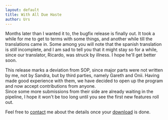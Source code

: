 ```yaml
---
layout: default
title: With All Due Haste
author: Urs
---
```


<p>Months later than I wanted it to, the bugfix release is finally out. It took a while for me to get to terms with some things, and another while till the translations came in.
Some among you will note that the spanish translation is <i>still</i> incomplete, and I am sad to tell you that it might stay so for a while, since our translator, Ricardo, was struck by illness. I hope he'll get better soon.<p>
<p>This release marks a deviation from SOP, since major parts were not written by me, not by Sandra, but by third parties, namely Gareth and Onii. Having made good experience with them, we have decided to open up the program and 
now accept contributions from anyone.<br>
Since some more submissions from their side are already waiting in the pipeline, I hope it won't be too long until you see the first new features roll out.</p> 
<p>Feel free to <a href="/contact">contact</a> me about the details once your <a href="/downloads">download</a> is done.</p>
